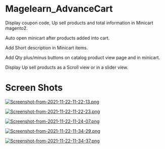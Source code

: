 # Magelearn_AdvanceCart
Display coupon code, Up sell products and total information in Minicart magento2.

Auto open minicart after products added into cart.

Add Short description in Minicart items.

Add Qty plus/minus buttons on catalog product view page and in minicart.

Display Up sell products as a Scroll view or in a slider view.

# Screen Shots

[![Screenshot-from-2021-11-22-11-22-13.png](https://i.postimg.cc/g01pZ1hJ/Screenshot-from-2021-11-22-11-22-13.png)](https://postimg.cc/7C1jvsm8)

[![Screenshot-from-2021-11-22-11-22-23.png](https://i.postimg.cc/L87wCL8Q/Screenshot-from-2021-11-22-11-22-23.png)](https://postimg.cc/v4r0D195)

[![Screenshot-from-2021-11-22-11-24-07.png](https://i.postimg.cc/8kH38qC6/Screenshot-from-2021-11-22-11-24-07.png)](https://postimg.cc/jCDvP3Px)

[![Screenshot-from-2021-11-22-11-34-29.png](https://i.postimg.cc/5y7nHWHK/Screenshot-from-2021-11-22-11-34-29.png)](https://postimg.cc/m19Qqqy7)

[![Screenshot-from-2021-11-22-11-34-37.png](https://i.postimg.cc/G3qMgGMP/Screenshot-from-2021-11-22-11-34-37.png)](https://postimg.cc/Th5qpLvh)
